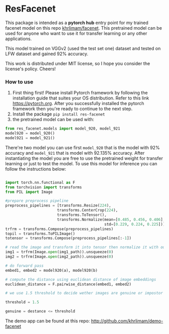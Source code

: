 # ResFacenet
This package is intended as a __pytorch hub__ entry point for my trained facenet model on this repo [khrlimam/facenet](https://github.com/khrlimam/facenet).
This pretrained model can be used for anyone who want to use it for transfer learning or any other applications.

This model trained on VGGv2 (used the test set one) dataset and tested on LFW dataset and gained 92% accuracy.

This work is distributed under MIT license, so I hope you consider the license's policy. Cheers!

### How to use
1. First thing first! Please install Pytorch framework by following the installation guide that suites your OS distribution. Refer to this link https://pytorch.org. After you successfully installed the pytorch framework then you're ready to continue to the next step.
2. Install the package `pip install res-facenet`
3. the pretrained model can be used with:
 ```python
from res_facenet.models import model_920, model_921
model920 = model_920()
model921 = model_921()
 ```
 There're two model you can use first `model_920` that is the model with 92% accuracy and `model_921` that is model with 92.135% accuracy.
 After instantiating the model you are free to use the pretrained weight for transfer learning or just to test the model. To use this model for inference you can follow the instructions below:
 ```python
 
import torch.nn.functional as F
from torchvision import transforms
from PIL import Image
 
#prepare preprocess pipeline
preprocess_pipelines = [transforms.Resize(224), 
                        transforms.CenterCrop(224), 
                        transforms.ToTensor(), 
                        transforms.Normalize(mean=[0.485, 0.456, 0.406], 
                                             std=[0.229, 0.224, 0.225])]
trfrm = transforms.Compose(preprocess_pipelines)
topil = transforms.ToPILImage()
totensor = transforms.Compose(preprocess_pipelines[:-1])

# read the image and transform it into tensor then normalize it with our trfrm function pipeline
img1 = trfrm(Image.open(img1_path)).unsqueeze(0)
img2 = trfrm(Image.open(img2_path)).unsqueeze(0)

# do forward pass
embed1, embed2 = model920(a), model920(b)

# compute the distance using euclidean distance of image embeddings
euclidean_distance = F.pairwise_distance(embed1, embed2)

# we use 1.5 threshold to decide wether images are genuine or impostor

threshold = 1.5

genuine = destance <= threshold

 ```
 
 
 The demo app can be found at this repo: http://github.com/khrlimam/demo-facenet
